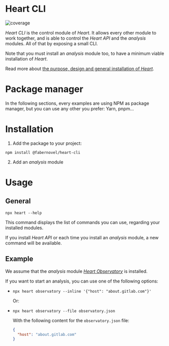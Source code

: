 # Heart CLI

![coverage](https://gitlab.com/fabernovel/heart/badges/master/coverage.svg?job=Coverage%3A+Heart+CLI)

_Heart CLI_ is the control module of _Heart_. It allows every other module to work together, and is able to control the _Heart API_ and the _analysis_ modules. All of that by exposing a small CLI.

Note that you must install an _analysis_ module too, to have a minimum viable installation of _Heart_.

Read more about [the purpose, design and general installation of _Heart_](https://www.fabernovel.com/en/clients/cases/heart-a-tool-for-automating-web-quality-metrics).

# Package manager

In the following sections, every examples are using NPM as package manager, but you can use any other you prefer: Yarn, pnpm...

# Installation

1. Add the package to your project:

  ```shell
  npm install @fabernovel/heart-cli
  ```

  2. Add an _analysis_ module

# Usage

## General

```shell
npx heart --help
```

This command displays the list of commands you can use, regarding your installed modules.

If you install _Heart API_ or each time you install an _analysis_ module, a new command will be available.

## Example

We assume that the _analysis_ module [_Heart Observatory_](https://www.npmjs.com/package/@fabernovel/heart-observatory) is installed.

If you want to start an analysis, you can use one of the following options:

  * ```shell
    npx heart observatory --inline '{"host": "about.gitlab.com"}'
    ```

    Or:

  * ```shell
    npx heart observatory --file observatory.json
    ```

    With the following content for the `observatory.json` file:

    ```json
    {
      "host": "about.gitlab.com"
    }
    ```
